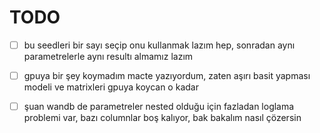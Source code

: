 # TODO

- [ ] bu seedleri bir sayı seçip onu kullanmak lazım hep, sonradan aynı parametrelerle aynı resultı almamız lazım

- [ ] gpuya bir şey koymadım macte yazıyordum, zaten aşırı basit yapması modeli ve matrixleri gpuya koycan o kadar

- [ ] şuan wandb de parametreler nested olduğu için fazladan loglama problemi var, bazı columnlar boş kalıyor, bak bakalım nasıl çözersin
